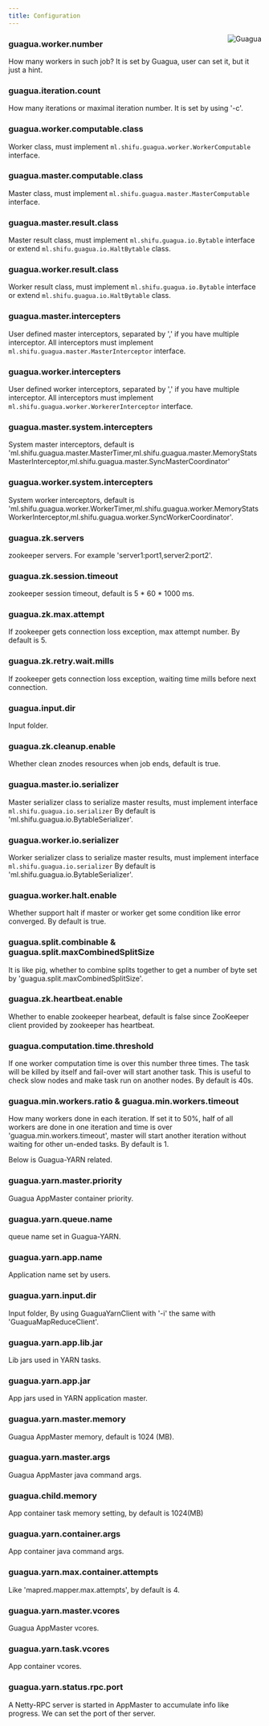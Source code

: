 ```yaml
---
title: Configuration
---
```


[<img src="../images/guagua_duck_50.png" alt="Guagua" align="right">](http://shifu.ml/docs/stable/guide/guagua/)

### guagua.worker.number

How many workers in such job? It is set by Guagua, user can set it, but it just a hint.

### guagua.iteration.count

How many iterations or maximal iteration number. It is set by using '-c'.

### guagua.worker.computable.class

Worker class, must implement `ml.shifu.guagua.worker.WorkerComputable` interface. 

### guagua.master.computable.class

Master class, must implement `ml.shifu.guagua.master.MasterComputable` interface.

### guagua.master.result.class

Master result class, must implement `ml.shifu.guagua.io.Bytable` interface or extend `ml.shifu.guagua.io.HaltBytable` class.

### guagua.worker.result.class

Worker result class, must implement `ml.shifu.guagua.io.Bytable` interface or extend `ml.shifu.guagua.io.HaltBytable` class.

### guagua.master.intercepters

User defined master interceptors, separated by ',' if you have multiple interceptor. All interceptors must implement `ml.shifu.guagua.master.MasterInterceptor` interface.

### guagua.worker.intercepters

User defined worker interceptors, separated by ',' if you have multiple interceptor. All interceptors must implement `ml.shifu.guagua.worker.WorkererInterceptor` interface.

### guagua.master.system.intercepters

System master interceptors, default is 'ml.shifu.guagua.master.MasterTimer,ml.shifu.guagua.master.MemoryStatsMasterInterceptor,ml.shifu.guagua.master.SyncMasterCoordinator'

### guagua.worker.system.intercepters

System worker interceptors, default is 'ml.shifu.guagua.worker.WorkerTimer,ml.shifu.guagua.worker.MemoryStatsWorkerInterceptor,ml.shifu.guagua.worker.SyncWorkerCoordinator'.

### guagua.zk.servers


zookeeper servers. For example 'server1:port1,server2:port2'.

### guagua.zk.session.timeout

zookeeper session timeout, default is 5 * 60 * 1000 ms.

### guagua.zk.max.attempt

If zookeeper gets connection loss exception, max attempt number. By default is 5.

### guagua.zk.retry.wait.mills

If zookeeper gets connection loss exception, waiting time mills before next connection.

### guagua.input.dir

Input folder.

### guagua.zk.cleanup.enable

Whether clean znodes resources when job ends, default is true. 

### guagua.master.io.serializer

Master serializer class to serialize master results, must implement interface `ml.shifu.guagua.io.serializer` By default is 'ml.shifu.guagua.io.BytableSerializer'.

### guagua.worker.io.serializer

Worker serializer class to serialize master results, must implement interface `ml.shifu.guagua.io.serializer` By default is 'ml.shifu.guagua.io.BytableSerializer'.

### guagua.worker.halt.enable

Whether support halt if master or worker get some condition like error converged. By default is true.

### guagua.split.combinable & guagua.split.maxCombinedSplitSize

It is like pig, whether to combine splits together to get a number of byte set by 'guagua.split.maxCombinedSplitSize'.

### guagua.zk.heartbeat.enable

Whether to enable zookeeper hearbeat, default is false since ZooKeeper client provided by zookeeper has heartbeat.

### guagua.computation.time.threshold

If one worker computation time is over this number three times. The task will be killed by itself and fail-over will start another task. This is useful to check slow nodes and make task run on another nodes. By default is 40s.

### guagua.min.workers.ratio & guagua.min.workers.timeout

How many workers done in each iteration. If set it to 50%, half of all workers are done in one iteration and time is over 'guagua.min.workers.timeout', master will start another iteration without waiting for other un-ended tasks. By default is 1. 

Below is Guagua-YARN related.

### guagua.yarn.master.priority

Guagua AppMaster container priority.

### guagua.yarn.queue.name

queue name set in Guagua-YARN.

### guagua.yarn.app.name

Application name set by users.

### guagua.yarn.input.dir

Input folder, By using GuaguaYarnClient with '-i' the same with 'GuaguaMapReduceClient'.

### guagua.yarn.app.lib.jar

Lib jars used in YARN tasks.

### guagua.yarn.app.jar

App jars used in YARN application master.

### guagua.yarn.master.memory

Guagua AppMaster memory, default is 1024 (MB).

### guagua.yarn.master.args

Guagua AppMaster java command args.

### guagua.child.memory

App container task memory setting, by default is 1024(MB)

### guagua.yarn.container.args

App container java command args.

### guagua.yarn.max.container.attempts

Like 'mapred.mapper.max.attempts', by default is 4.

### guagua.yarn.master.vcores

Guagua AppMaster vcores.

### guagua.yarn.task.vcores

App container vcores.

### guagua.yarn.status.rpc.port

A Netty-RPC server is started in AppMaster to accumulate info like progress. We can set the port of ther server.